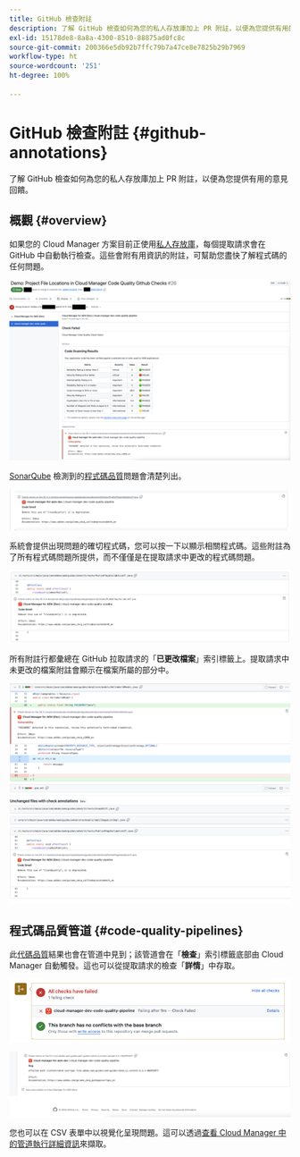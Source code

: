 ```yaml
---
title: GitHub 檢查附註
description: 了解 GitHub 檢查如何為您的私人存放庫加上 PR 附註，以便為您提供有用的意見回饋。
exl-id: 15178de8-8a8a-4300-8510-88875ad0fc8c
source-git-commit: 200366e5db92b7ffc79b7a47ce8e7825b29b7969
workflow-type: ht
source-wordcount: '251'
ht-degree: 100%

---
```



# GitHub 檢查附註 {#github-annotations}

了解 GitHub 檢查如何為您的私人存放庫加上 PR 附註，以便為您提供有用的意見回饋。

## 概觀 {#overview}

如果您的 Cloud Manager 方案目前正使用[私人存放庫](private-repositories.md)，每個提取請求會在 GitHub 中自動執行檢查。這些會附有用資訊的附註，可幫助您盡快了解程式碼的任何問題。

![GitHub 檢查附註範例](assets/github-check-annotations.png)

[SonarQube](/help/using/custom-code-quality-rules.md) 檢測到的[程式碼品質](/help/using/code-quality-testing.md)問題會清楚列出。

![程式碼問題附註範例](assets/github-check-annotations-example.png)

系統會提供出現問題的確切程式碼，您可以按一下以顯示相關程式碼。這些附註為了所有程式碼問題所提供，而不僅僅是在提取請求中更改的程式碼問題。

![程式碼問題附註範例](assets/github-check-annotations-example-code.png)

所有附註行都彙總在 GitHub 拉取請求的「**已更改檔案**」索引標籤上。提取請求中未更改的檔案附註會顯示在檔案所屬的部分中。

![已更改檔案索引標籤上的附註範例](assets/github-check-annotations-files-changed.png)

## 程式碼品質管道 {#code-quality-pipelines}

此[代碼品質](/help/using/code-quality-testing.md)結果也會在管道中見到；該管道會在「**檢查**」索引標籤底部由 Cloud Manager 自動觸發。這也可以從提取請求的檢查「**詳情**」中存取。

![附註範例](assets/github-check-annotations-code-quality.png)

![附註範例](assets/github-check-annotations-code-quality-2.png)

您也可以在 CSV 表單中以視覺化呈現問題。這可以透過[查看 Cloud Manager 中的管道執行詳細資訊](/help/using/managing-pipelines.md)來擷取。
